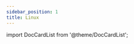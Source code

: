 ```yaml
---
sidebar_position: 1
title: Linux
---
```


import DocCardList from '@theme/DocCardList';

<DocCardList />
